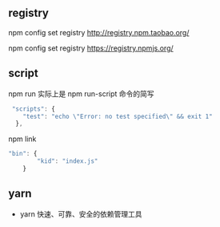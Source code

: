 
## registry
npm config set registry http://registry.npm.taobao.org/

npm config set registry https://registry.npmjs.org/
## script
npm run 实际上是 npm run-script 命令的简写
```js
 "scripts": {
    "test": "echo \"Error: no test specified\" && exit 1"
  },
```
npm link
```js
"bin": {
        "kid": "index.js"
    }
```

## yarn
- yarn 快速、可靠、安全的依赖管理工具
